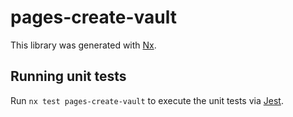 # pages-create-vault

This library was generated with [Nx](https://nx.dev).

## Running unit tests

Run `nx test pages-create-vault` to execute the unit tests via [Jest](https://jestjs.io).
